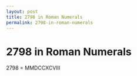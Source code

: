 ```yaml
---
layout: post
title: 2798 in Roman Numerals
permalink: 2798-in-roman-numerals
---
```


# 2798 in Roman Numerals

2798 = MMDCCXCVIII

